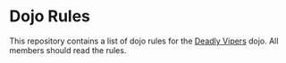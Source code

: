 Dojo Rules
==========

This repository contains a list of dojo rules for the
[Deadly Vipers]("https://github.com/deadlyvipers") dojo.
All members should read the rules.


